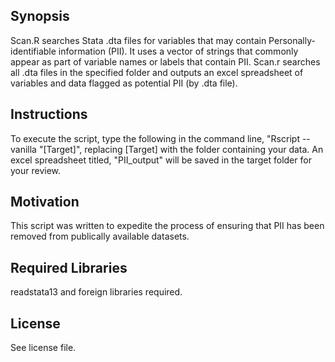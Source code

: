 ## Synopsis

Scan.R searches Stata .dta files for variables that may contain Personally-identifiable information (PII). It uses a vector of strings that commonly appear as part of variable names or labels that contain PII. Scan.r searches all .dta files in the specified folder and outputs an excel spreadsheet of variables and data flagged as potential PII (by .dta file).

## Instructions

To execute the script, type the following in the command line, "Rscript --vanilla "[Target]", replacing [Target] with the folder containing your data. An excel spreadsheet titled, "PII_output" will be saved in the target folder for your review.

## Motivation

This script was written to expedite the process of ensuring that PII has been removed from publically available datasets. 

## Required Libraries

readstata13 and foreign libraries required.

## License

See license file.